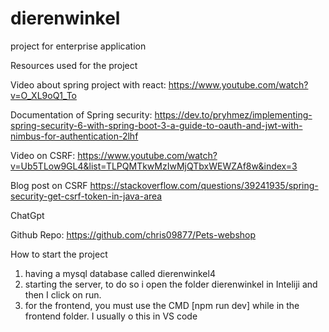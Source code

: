 # dierenwinkel
 project for enterprise application

Resources used for the project

Video about spring project with react:
https://www.youtube.com/watch?v=O_XL9oQ1_To

Documentation of Spring security:
https://dev.to/pryhmez/implementing-spring-security-6-with-spring-boot-3-a-guide-to-oauth-and-jwt-with-nimbus-for-authentication-2lhf

Video on CSRF:
https://www.youtube.com/watch?v=Ub5TLow9GL4&list=TLPQMTkwMzIwMjQTbxWEWZAf8w&index=3

Blog post on CSRF
https://stackoverflow.com/questions/39241935/spring-security-get-csrf-token-in-java-area

ChatGpt

Github Repo:
https://github.com/chris09877/Pets-webshop


How to start the project 

1. having a mysql database called dierenwinkel4
2. starting the server, to do so i open the folder dierenwinkel in Inteliji and then I click on run.
3. for the frontend, you must use the CMD [npm run dev] while in the frontend folder. I usually o this in VS code